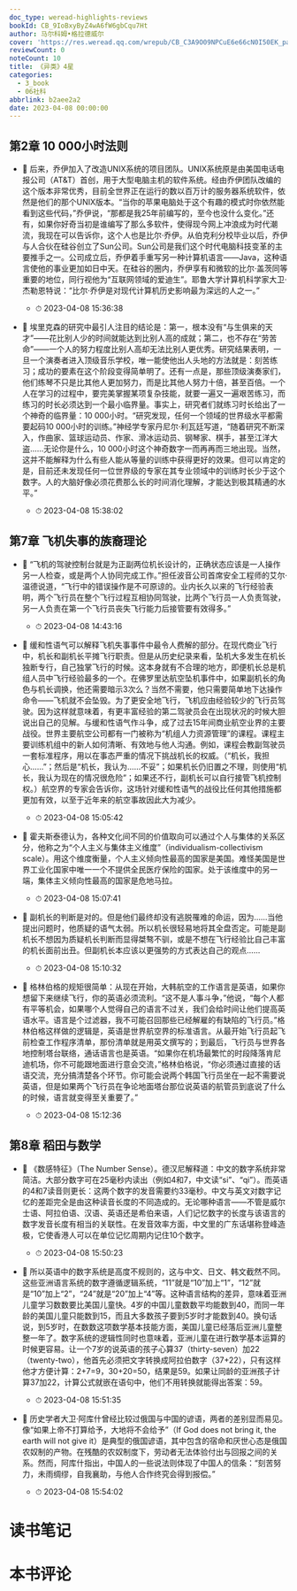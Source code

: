 ```yaml
---
doc_type: weread-highlights-reviews
bookId: CB_9IoBxyByZ4wA6fW6gbCqu7Ht
author: 马尔科姆•格拉德威尔
cover: 'https://res.weread.qq.com/wrepub/CB_C3A9O09NPCuE6e66cN0I50EK_parsecover'
reviewCount: 0
noteCount: 10
title: 《异类》4星
categories:
  - 3_book
  - 06社科
abbrlink: b2aee2a2
date: 2023-04-08 00:00:00
---
```



## 第2章 10 000小时法则


- 📌 后来，乔伊加入了改造UNIX系统的项目团队。UNIX系统原是由美国电话电报公司（AT&T）首创，用于大型电脑主机的软件系统。经由乔伊团队改编的这个版本非常优秀，目前全世界正在运行的数以百万计的服务器系统软件，依然是他们的那个UNIX版本。“当你的苹果电脑处于这个有趣的模式时你依然能看到这些代码，”乔伊说，“那都是我25年前编写的，至今也没什么变化。”还有，如果你好奇当初是谁编写了那么多软件，使得现今网上冲浪成为时代潮流，我现在可以告诉你，这个人也是比尔·乔伊。从伯克利分校毕业以后，乔伊与人合伙在硅谷创立了Sun公司。Sun公司是我们这个时代电脑科技变革的主要推手之一。公司成立后，乔伊着手重写另一种计算机语言——Java，这种语言使他的事业更加如日中天。在硅谷的圈内，乔伊享有和微软的比尔·盖茨同等重要的地位，同行视他为“互联网领域的爱迪生”。耶鲁大学计算机科学家大卫·杰勒恩特说：“比尔·乔伊是对现代计算机历史影响最为深远的人之一。” 
    - ⏱ 2023-04-08 15:36:38 

- 📌 埃里克森的研究中最引人注目的结论是：第一，根本没有“与生俱来的天才”——花比别人少的时间就能达到比别人高的成就；第二，也不存在“劳苦命”——一个人的努力程度比别人高却无法比别人更优秀。研究结果表明，一旦一个演奏者进入顶级音乐学校，唯一能使他出人头地的方法就是：刻苦练习；成功的要素在这个阶段变得简单明了。还有一点是，那些顶级演奏家们，他们练琴不只是比其他人更加努力，而是比其他人努力十倍，甚至百倍。一个人在学习的过程中，要完美掌握某项复杂技能，就要一遍又一遍艰苦练习，而练习的时长必须达到一个最小临界量。事实上，研究者们就练习时长给出了一个神奇的临界量：10 000小时。“研究发现，任何一个领域的世界级水平都需要起码10 000小时的训练。”神经学专家丹尼尔·利瓦廷写道，“随着研究不断深入，作曲家、篮球运动员、作家、滑冰运动员、钢琴家、棋手，甚至江洋大盗……无论你是什么，10 000小时这个神奇数字一而再再而三地出现。当然，这并不能解释为什么有些人能从等量的训练中获得更好的效果。但可以肯定的是，目前还未发现任何一位世界级的专家在其专业领域中的训练时长少于这个数字。人的大脑好像必须花费那么长的时间消化理解，才能达到极其精通的水平。” 
    - ⏱ 2023-04-08 15:38:02 
## 第7章 飞机失事的族裔理论


- 📌 “飞机的驾驶控制台就是为正副两位机长设计的，正确状态应该是一人操作另一人检查，或是两个人协同完成工作。”担任波音公司首席安全工程师的艾尔·温德说道，“飞行中的错误操作是不可原谅的。业内长久以来的飞行经验表明，两个飞行员在整个飞行过程互相协同驾驶，比两个飞行员一人负责驾驶，另一人负责在第一个飞行员丧失飞行能力后接管要有效得多。” 
    - ⏱ 2023-04-08 14:43:16 

- 📌 缓和性语气可以解释飞机失事事件中最令人费解的部分。在现代商业飞行中，机长和副机长平摊飞行职责。但是从历史纪录来看，坠机大多发生在机长独断专行，自己独掌飞行的时候。这本身就有不合理的地方，即便机长总是机组人员中飞行经验最多的一个。在佛罗里达航空坠机事件中，如果副机长的角色与机长调换，他还需要暗示3次么？当然不需要，他只需要简单地下达操作命令——飞机就不会坠毁。为了更安全地飞行，飞机应由经验较少的飞行员驾驶。因为这样就意味着，有更丰富经验的第二驾驶员会在出现状况的时候大胆说出自己的见解。与缓和性语气作斗争，成了过去15年间商业航空业界的主要战役。世界主要航空公司都有一门被称为“机组人力资源管理”的课程。课程主要训练机组中的新人如何清晰、有效地与他人沟通。例如，课程会教副驾驶员一套标准程序，用以在事态严重的情况下挑战机长的权威。（“机长，我担心……”；然后是“机长，我认为……不妥”；如果机长仍旧置之不理，则使用“机长，我认为现在的情况很危险”；如果还不行，副机长可以自行接管飞机控制权。）航空界的专家会告诉你，这场针对缓和性语气的战役比任何其他措施都更加有效，以至于近年来的航空事故因此大为减少。 
    - ⏱ 2023-04-08 15:05:42 

- 📌 霍夫斯泰德认为，各种文化间不同的价值取向可以通过个人与集体的关系区分，他称之为“个人主义与集体主义维度”（individualism-collectivism scale）。用这个维度衡量，个人主义倾向性最高的国家是美国。难怪美国是世界工业化国家中唯一一个不提供全民医疗保险的国家。处于该维度中的另一端，集体主义倾向性最高的国家是危地马拉。 
    - ⏱ 2023-04-08 15:07:41 

- 📌 副机长的判断是对的。但是他们最终却没有逃脱罹难的命运，因为……当他提出问题时，他质疑的语气太弱。所以机长很轻易地将其全盘否定。可能是副机长不想因为质疑机长判断而显得桀骜不驯，或是不想在飞行经验比自己丰富的机长面前出丑。但副机长本应该以更强势的方式表达自己的观点…… 
    - ⏱ 2023-04-08 15:10:32 

- 📌 格林伯格的规矩很简单：从现在开始，大韩航空的工作语言是英语，如果你想留下来继续飞行，你的英语必须流利。“这不是人事斗争，”他说，“每个人都有平等机会，如果哪个人觉得自己的语言不过关，我们会给时间让他们提高英语水平。语言是个过滤器，我不可能召回那些已经解雇的有缺陷的飞行员。”格林伯格这样做的逻辑是，英语是世界航空界的标准语言。从最开始飞行员起飞前检查工作程序清单，那份清单就是用英文撰写的；到最后，飞行员与世界各地控制塔台联络，通话语言也是英语。“如果你在机场最繁忙的时段降落肯尼迪机场，你不可能跟地面进行意会交流，”格林伯格说，“你必须通过直接的话语交流，充分搞清楚各个环节。你可能会说两个韩国飞行员坐在一起不需要说英语，但是如果两个飞行员在争论地面塔台那位说英语的航管员到底说了什么的时候，语言就变得至关重要了。” 
    - ⏱ 2023-04-08 15:12:36 
## 第8章 稻田与数学


- 📌 《数感特征》（The Number Sense）。德汉尼解释道：中文的数字系统非常简洁。大部分数字可在25毫秒内读出（例如4和7，中文读“si”、“qi”）。而英语的4和7读音则更长：这两个数字的发音需要约33毫秒。中文与英文对数字记忆的差距完全是由这种读音长度的不同造成的。无论哪种语言——不管是威尔士语、阿拉伯语、汉语、英语还是希伯来语，人们记忆数字的长度与该语言的数字发音长度有相当的关联性。在发音效率方面，中文里的广东话堪称登峰造极，它使香港人可以在单位记忆周期内记住10个数字。 
    - ⏱ 2023-04-08 15:50:23 

- 📌 所以英语中的数字系统是高度不规则的，这与中文、日文、韩文截然不同。这些亚洲语言系统的数字遵循逻辑系统，“11”就是“10”加上“1”，“12”就是“10”加上“2”，“24”就是“20”加上“4”等。这种语言结构的差异，意味着亚洲儿童学习数数要比美国儿童快。4岁的中国儿童数数平均能数到40，而同一年龄的美国儿童只能数到15，而且大多数孩子要到5岁时才能数到40。换句话说，到5岁时，在数数这项数学基本技能方面，美国儿童已经落后亚洲儿童整整一年了。数字系统的逻辑性同时也意味着，亚洲儿童在进行数学基本运算的时候更容易。让一个7岁的说英语的孩子心算37（thirty-seven）加22（twenty-two），他首先必须把文字转换成阿拉伯数字（37+22），只有这样他才方便计算：2+7=9，30+20=50，结果是59。如果让同龄的亚洲孩子计算37加22，计算公式就嵌在语句中，他们不用转换就能得出答案：59。 
    - ⏱ 2023-04-08 15:51:35 

- 📌 历史学者大卫·阿库什曾经比较过俄国与中国的谚语，两者的差别显而易见。像“如果上帝不打算给予，大地将不会给予”（If God does not bring it, the earth will not give it）是典型的俄国谚语，其中包含的宿命和厌世心态是俄国农奴制的产物。在残酷的农奴制度下，劳动者无法体验付出与回报之间的关系。然而，阿库什指出，中国人的一些说法则体现了中国人的信条：“刻苦努力，未雨绸缪，自我襄助，与他人合作终究会得到报偿。” 
    - ⏱ 2023-04-08 15:54:02 

# 读书笔记


# 本书评论
